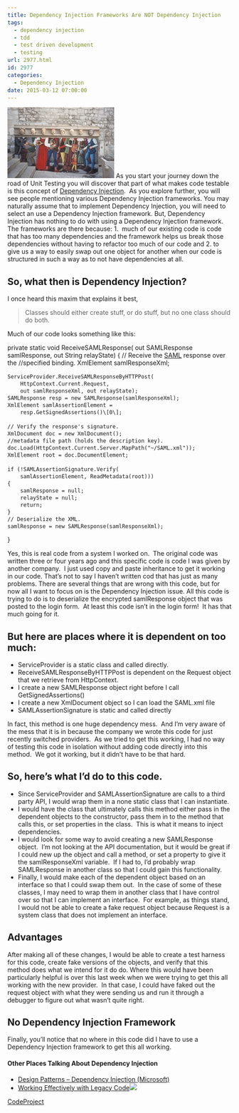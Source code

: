 ```yaml
---
title: Dependency Injection Frameworks Are NOT Dependency Injection
tags:
  - dependency injection
  - tdd
  - test driven development
  - testing
url: 2977.html
id: 2977
categories:
  - Dependency Injection
date: 2015-03-12 07:00:00
---
```


![land-0148](/uploads/2015/02/land-0148.jpg "land-0148") As you start your journey down the road of Unit Testing you will discover that part of what makes code testable is this concept of [Dependency Injection](//en.wikipedia.org/wiki/Dependency_injection "Dependency injection").  As you explore further, you will see people mentioning various Dependency Injection frameworks. You may naturally assume that to implement Dependency Injection, you will need to select an use a Dependency Injection framework. But, Dependency Injection has nothing to do with using a Dependency Injection framework.  The frameworks are there because: 1.  much of our existing code is code that has too many dependencies and the framework helps us break those dependencies without having to refactor too much of our code and 2. to give us a way to easily swap out one object for another when our code is structured in such a way as to not have dependencies at all. 

So, what then is Dependency Injection?
--------------------------------------

I once heard this maxim that explains it best,

> Classes should either create stuff, or do stuff, but no one class should do both.

Much of our code looks something like this:

private static void ReceiveSAMLResponse(
    out SAMLResponse samlResponse, 
    out String relayState)
{
    // Receive the [SAML](//en.wikipedia.org/wiki/Security_Assertion_Markup_Language "Security Assertion Markup Language") response over the 
    //specified binding.
    XmlElement samlResponseXml;

    ServiceProvider.ReceiveSAMLResponseByHTTPPost(
        HttpContext.Current.Request, 
        out samlResponseXml, out relayState);
    SAMLResponse resp = new SAMLResponse(samlResponseXml);
    XmlElement samlAssertionElement = 
        resp.GetSignedAssertions()\[0\];

    // Verify the response's signature.
    XmlDocument doc = new XmlDocument();
    //metadata file path (holds the description key).
    doc.Load(HttpContext.Current.Server.MapPath("~/SAML.xml"));
    XmlElement root = doc.DocumentElement;

    if (!SAMLAssertionSignature.Verify(
        samlAssertionElement, ReadMetadata(root)))
    {
        samlResponse = null;
        relayState = null;
        return;
    }
    // Deserialize the XML.
    samlResponse = new SAMLResponse(samlResponseXml);
}

Yes, this is real code from a system I worked on.  The original code was written three or four years ago and this specific code is code I was given by another company.  I just used copy and paste inheritance to get it working in our code. That’s not to say I haven’t written cod that has just as many problems. There are several things that are wrong with this code, but for now all I want to focus on is the Dependency Injection issue. All this code is trying to do is to deserialize the encrypted samlResponse object that was posted to the login form.  At least this code isn’t in the login form!  It has that much going for it.

But here are places where it is dependent on too much:
------------------------------------------------------

*   ServiceProvider is a static class and called directly.
*   ReceiveSAMLResponseByHTTPPost is dependent on the Request object that we retrieve from HttpContext.
*   I create a new SAMLResponse object right before I call GetSignedAssertions()
*   I create a new XmlDocument object so I can load the SAML.xml file
*   SAMLAssertionSignature is static and called directly

In fact, this method is one huge dependency mess.  And I’m very aware of the mess that it is in because the company we wrote this code for just recently switched providers.  As we tried to get this working, I had no way of testing this code in isolation without adding code directly into this method.  We got it working, but it didn’t have to be that hard.

So, here’s what I’d do to this code.
------------------------------------

*   Since ServiceProvider and SAMLAssertionSignature are calls to a third party API, I would wrap them in a none static class that I can instantiate.
*   I would have the class that ultimately calls this method either pass in the dependent objects to the constructor, pass them in to the method that calls this, or set properties in the class.  This is what it means to inject dependencies.
*   I would look for some way to avoid creating a new SAMLResponse object.  I’m not looking at the API documentation, but it would be great if I could new up the object and call a method, or set a property to give it the samlResponseXml variable.  If I had to, I’d probably wrap SAMLResponse in another class so that I could gain this functionality.
*   Finally, I would make each of the dependent object based on an interface so that I could swap them out.  In the case of some of these classes, I may need to wrap them in another class that I have control over so that I can implement an interface.  For example, as things stand, I would not be able to create a fake request object because Request is a system class that does not implement an interface.

Advantages
----------

After making all of these changes, I would be able to create a test harness for this code, create fake versions of the objects, and verify that this method does what we intend for it do do. Where this would have been particularly helpful is over this last week when we were trying to get this all working with the new provider.  In that case, I could have faked out the request object with what they were sending us and run it through a debugger to figure out what wasn’t quite right.

No Dependency Injection Framework
---------------------------------

Finally, you’ll notice that no where in this code did I have to use a Dependency Injection framework to get this all working.

#### Other Places Talking About Dependency Injection

*   [Design Patterns – Dependency Injection (Microsoft)](//msdn.microsoft.com/en-us/magazine/cc163739.aspx)
*   [Working Effectively with Legacy Code](//www.amazon.com/gp/product/0131177052/ref=as_li_tl?ie=UTF8&camp=1789&creative=390957&creativeASIN=0131177052&linkCode=as2&tag=davmbusnetapp-20&linkId=JYTE2U7XKFAVH5QA)![](//ir-na.amazon-adsystem.com/e/ir?t=davmbusnetapp-20&l=as2&o=1&a=0131177052)

[CodeProject](//www.codeproject.com/script/Articles/BlogFeedList.aspx?amid=455230)
